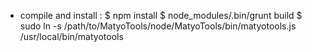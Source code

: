 * compile and install :
$ npm install
$ node_modules/.bin/grunt build
$ sudo ln -s /path/to/MatyoTools/node/MatyoTools/bin/matyotools.js /usr/local/bin/matyotools
